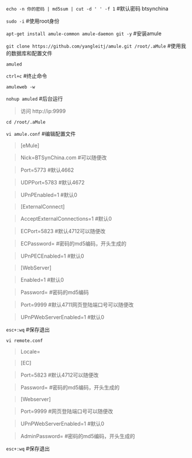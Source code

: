 `echo -n 你的密码 | md5sum | cut -d ' ' -f 1` #默认密码 btsynchina

`sudo -i` #使用root身份

`apt-get install amule-common amule-daemon git -y` #安装amule

`git clone https://github.com/yangleitj/amule.git /root/.aMule` #使用我的数据库和配置文件

`amuled`

`ctrl+c` #终止命令

`amuleweb -w`

`nohup amuled` #后台运行

>访问 http://ip:9999


`cd /root/.aMule`

`vi amule.conf` #编辑配置文件

>[eMule]

>Nick=BTSynChina.com #可以随便改

>Port=5773 #默认4662

>UDPPort=5783 #默认4672

>UPnPEnabled=1 #默认0

>[ExternalConnect]

>AcceptExternalConnections=1 #默认0

>ECPort=5823 #默认4712可以随便改

>ECPassword= #密码的md5编码，开头生成的

>UPnPECEnabled=1 #默认0

>[WebServer]

>Enabled=1 #默认0

>Password= #密码的md5编码

>Port=9999 #默认4711网页登陆端口号可以随便改

>UPnPWebServerEnabled=1 #默认0

`esc+:wq` #保存退出

`vi remote.conf`

>Locale=

>[EC]

>Port=5823 #默认4712可以随便改

>Password= #密码的md5编码，开头生成的

>[Webserver]

>Port=9999 #网页登陆端口号可以随便改

>UPnPWebServerEnabled=1 #默认0

>AdminPassword= #密码的md5编码，开头生成的

`esc+:wq` #保存退出
